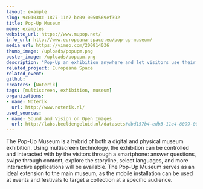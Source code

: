 ```yaml
---
layout: example
slug: 9c01038c-1877-11e7-bc09-0050569ef392
title: Pop-Up Museum
menu: examples
website_url: https://www.mupop.net/
info_url: http://www.europeana-space.eu/pop-up-museum/
media_url: https://vimeo.com/200814036
thumb_image: /uploads/popupm.png
poster_image: /uploads/popupm.png
description: "Pop-Up an exhibition anywhere and let visitors use their smartphone to engage without technical barriers"
related_project: Europeana Space
related_event: 
github: 
creators: [Noterik]
tags: [multiscreen, exhibition, museum]
organizations: 
- name: Noterik
  url: http://www.noterik.nl/
used_sources: 
- name: Sound and Vision on Open Images
  url: http://labs.beeldengeluid.nl/datasets#dbd157b4-edb3-11e4-8099-005056a71e3a
---
```


The Pop-Up Museum is a hybrid of both a digital and physical museum exhibition. Using multiscreen technology, the exhibition can be controlled and interacted with by the visitors through a smartphone: answer questions, swipe through content, explore the storyline, select languages, and more interactive applications will be available. The Pop-Up Museum serves as an ideal extension to the main museum, as the mobile installation can be used at events and festivals to target a collection at a specific audience.
